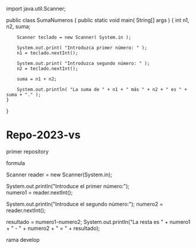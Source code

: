 
import java.util.Scanner;

public class SumaNumeros
{
    public static void main( String[] args )
    {
        int n1, n2, suma;

        Scanner teclado = new Scanner( System.in );

        System.out.print( "Introduzca primer número: " );
        n1 = teclado.nextInt();

        System.out.print( "Introduzca segundo número: " );
        n2 = teclado.nextInt();

        suma = n1 + n2;

        System.out.println( "La suma de " + n1 + " más " + n2 + " es " + suma + "." );
    }
}
# Repo-2023-vs
primer repository



formula

Scanner reader = new Scanner(System.in);

System.out.println("Introduce el primer número:");			
numero1 = reader.nextInt();
			
System.out.println("Introduce el segundo número:");
numero2 = reader.nextInt();

resultado = numero1-numero2;
System.out.println("La resta es " + numero1 + " - " + numero2 + " = " + resultado);

rama develop



